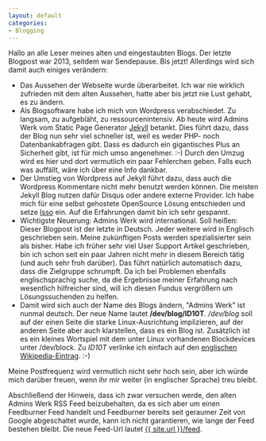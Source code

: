 ```yaml
---
layout: default
categories:
- Blogging
---
```

Hallo an alle Leser meines alten und eingestaubten Blogs. Der letzte Blogpost war 2013, seitdem war Sendepause. Bis jetzt! Allerdings wird sich damit auch einiges verändern:

* Das Aussehen der Webseite wurde überarbeitet. Ich war nie wirklich zufrieden mit dem alten Aussehen, hatte aber bis jetzt nie Lust gehabt, es zu ändern.
* Als Blogsoftware habe ich mich von Wordpress verabschiedet. Zu langsam, zu aufgebläht, zu ressourcenintensiv. Ab heute wird Admins Werk vom Static Page Generator <a href="https://jekyllrb.com/">Jekyll</a> betankt. Dies führt dazu, dass der Blog nun sehr viel schneller ist, weil es weder PHP- noch Datenbankabfragen gibt. Dass es dadurch ein gigantisches Plus an Sicherheit gibt, ist für mich umso angenehmer. :-) Durch den Umzug wird es hier und dort vermutlich ein paar Fehlerchen geben. Falls euch was auffällt, wäre ich über eine Info dankbar.
* Der Umstieg von Wordpress auf Jekyll führt dazu, dass auch die Wordpress Kommentare nicht mehr benutzt werden können. Die meisten Jekyll Blog nutzen dafür Disqus oder andere externe Provider. Ich habe mich für eine selbst gehostete OpenSource Lösung entschieden und setze <a href="http://posativ.org/isso/">Isso</a> ein. Auf die Erfahrungen damit bin ich sehr gespannt.
* Wichtigste Neuerung: Admins Werk wird international. Soll heißen: Dieser Blogpost ist der letzte in Deutsch. Jeder weitere wird in Englisch geschrieben sein. Meine zukünftigen Posts werden spezialisierter sein als bisher. Habe ich früher sehr viel User Support Artikel geschrieben, bin ich schon seit ein paar Jahren nicht mehr in diesem Bereich tätig (und auch sehr froh darüber). Das führt natürlich automatisch dazu, dass die Zielgruppe schrumpft. Da ich bei Problemen ebenfalls englischsprachig suche, da die Ergebnisse meiner Erfahrung nach wesentlich hilfreicher sind, will ich diesen Fundus vergrößern um Lösungssuchenden zu helfen.
* Damit wird sich auch der Name des Blogs ändern, "Admins Werk" ist nunmal deutsch. Der neue Name lautet **/dev/blog/ID10T**. */dev/blog* soll auf der einen Seite die starke Linux-Ausrichtung implizieren, auf der anderen Seite aber auch klarstellen, dass es ein Blog ist. Zusätzlich ist es ein kleines Wortspiel mit dem unter Linux vorhandenen Blockdevices unter /dev/block. Zu *ID10T* verlinke ich einfach auf den <a href="https://en.wikipedia.org/wiki/ID10T">englischen Wikipedia-Eintrag</a>. :-)

Meine Postfrequenz wird vermutlich nicht sehr hoch sein, aber ich würde mich darüber freuen, wenn ihr mir weiter (in englischer Sprache) treu bleibt.

Abschließend der Hinweis, dass ich zwar versuchen werde, den alten Admins Werk RSS Feed beizubehalten, da es sich aber um einen Feedburner Feed handelt und Feedburner bereits seit geraumer Zeit von Google abgeschaltet wurde, kann ich nicht garantieren, wie lange der Feed bestehen bleibt. Die neue Feed-Url lautet <a href="{{ site.url }}/feed">{{ site.url }}/feed</a>.
